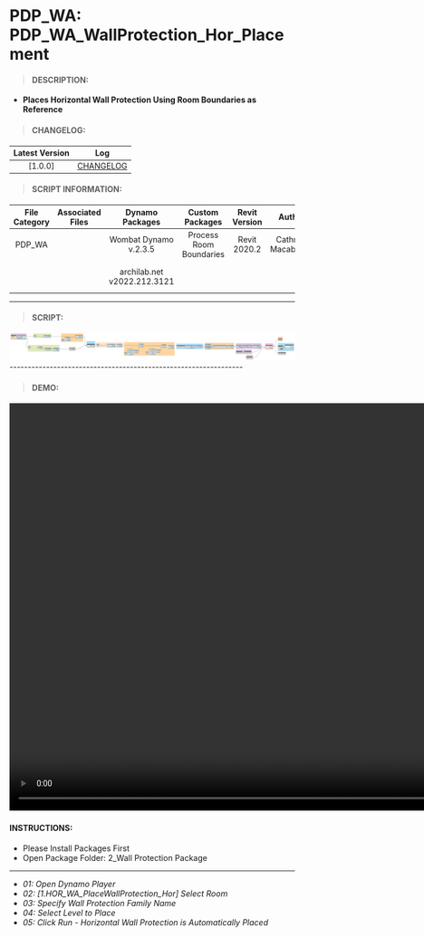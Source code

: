 # PDP_WA: PDP_WA_WallProtection_Hor_Placement

> #### DESCRIPTION: 
- **Places Horizontal Wall Protection Using Room Boundaries as Reference**

> #### CHANGELOG:

| Latest Version | Log |
| :-------: | :----: | 
|[1.0.0] | [CHANGELOG](/_scripts/_project/272_PDP/WALLS/changelog/PDP_WA_WallProtection_Hor_Placement.md) |

> #### SCRIPT INFORMATION: 

| File Category | Associated Files | Dynamo Packages | Custom Packages | Revit Version | Author | Reviewed By | File Name & Location | 
| :-------: | :----: | :---: | :---: | :---: | :---: | :---: | :---: |
| PDP_WA |  | Wombat Dynamo v.2.3.5 | Process Room Boundaries | Revit 2020.2 | Cathrine Macabuhay | | PDP_WA_PlaceWallProtection_Hor |
|           |  | archilab.net v2022.212.3121 |                 |                    | | | (https://bimcapcom.sharepoint.com/:f:/s/BCP-Main/EkUV1F95ULtFqMGB22mN7NIBKRhWmEfSulEqbucyJO3M9w?e=RQBIIA) |

----------------------------------------------------------------
> #### SCRIPT: 
<img src="/_scripts/_project/272_PDP/WALLS/images/PDP_WA_WallProtection_Hor_Placement.png">
----------------------------------------------------------------

> #### DEMO: 

<video width="1280" height="720" controls>
 <source src="/_scripts/_project/272_PDP/WALLS/demo/PDP_WA_WallProtection_Hor_Placement.mp4" type="video/mp4">
</video>

#### INSTRUCTIONS: 
- Please Install Packages First
- Open Package Folder: 2_Wall Protection Package
----------------------------------------------------------------
- *01: Open Dynamo Player*
- *02: [1.HOR_WA_PlaceWallProtection_Hor] Select Room*
- *03: Specify Wall Protection Family Name*
- *04: Select Level to Place*
- *05: Click Run - Horizontal Wall Protection is Automatically Placed*